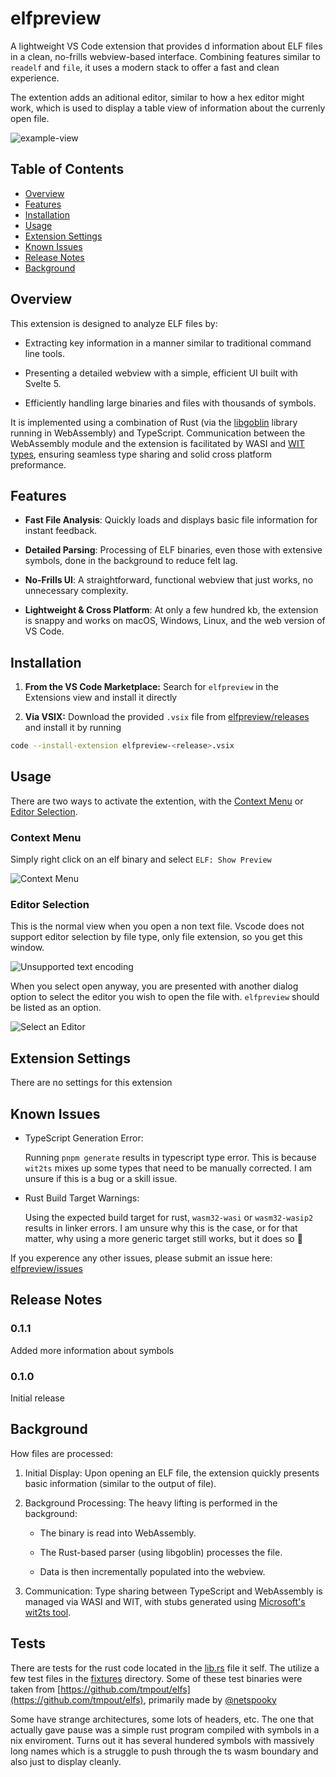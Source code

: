 # elfpreview

A lightweight VS Code extension that provides d information about ELF files in a clean, no-frills webview-based interface. Combining features similar to `readelf` and `file`, it uses a modern stack to offer a fast and clean experience.

The extention adds an aditional editor, similar to how a hex editor might work, which is used to display a table view of information about the currenly open file.

![example-view](./docs/example-simple-view.png)

## Table of Contents

- [Overview](#overview)
- [Features](#features)
- [Installation](#installation)
- [Usage](#usage)
- [Extension Settings](#extension-settings)
- [Known Issues](#known-issues)
- [Release Notes](#release-notes)
- [Background](#background)

## Overview

This extension is designed to analyze ELF files by:

- Extracting key information in a manner similar to traditional command line tools.

- Presenting a detailed webview with a simple, efficient UI built with Svelte 5.

- Efficiently handling large binaries and files with thousands of symbols.

It is implemented using a combination of Rust (via the [libgoblin](https://github.com/m4b/goblin) library running in WebAssembly) and TypeScript. Communication between the WebAssembly module and the extension is facilitated by WASI and [WIT types](https://component-model.bytecodealliance.org/design/wit.html), ensuring seamless type sharing and solid cross platform preformance.

## Features

- **Fast File Analysis**: Quickly loads and displays basic file information for instant feedback.

- **Detailed Parsing**: Processing of ELF binaries, even those with extensive symbols, done in the background to reduce felt lag.

- **No-Frills UI**: A straightforward, functional webview that just works, no unnecessary complexity.

- **Lightweight & Cross Platform**: At only a few hundred kb, the extension is snappy and works on macOS, Windows, Linux, and the web version of VS Code.

## Installation

1. **From the VS Code Marketplace:** Search for `elfpreview` in the Extensions view and install it directly

2. **Via VSIX:** Download the provided `.vsix` file from [elfpreview/releases](https://github.com/jlevere/elfpreview/releases) and install it by running

```bash
code --install-extension elfpreview-<release>.vsix
```

## Usage

There are two ways to activate the extention, with the [Context Menu](#context-menu) or [Editor Selection](#editor-selection).

### Context Menu

Simply right click on an elf binary and select `ELF: Show Preview`

![Context Menu](./docs/usage-context.png)

### Editor Selection

This is the normal view when you open a non text file. Vscode does not support editor selection by file type, only file extension, so you get this window.

![Unsupported text encoding](./docs/usage-unsupported.png)

When you select open anyway, you are presented with another dialog option to select the editor you wish to open the file with. `elfpreview` should be listed as an option.

![Select an Editor ](./docs/usage-editor.png)

## Extension Settings

There are no settings for this extension

## Known Issues

- TypeScript Generation Error:

  Running `pnpm generate` results in typescript type error. This is because `wit2ts` mixes up some types that need to be manually corrected. I am unsure if this is a bug or a skill issue.

- Rust Build Target Warnings:

  Using the expected build target for rust, `wasm32-wasi` or `wasm32-wasip2` results in linker errors. I am unsure why this is the case, or for that matter, why using a more generic target still works, but it does so :shrug:

If you experence any other issues, please submit an issue here: [elfpreview/issues](https://github.com/jlevere/elfpreview/issues)

## Release Notes

### 0.1.1

Added more information about symbols

### 0.1.0

Initial release

## Background

How files are processed:

1. Initial Display: Upon opening an ELF file, the extension quickly presents basic information (similar to the output of file).

2. Background Processing: The heavy lifting is performed in the background:

   - The binary is read into WebAssembly.

   - The Rust-based parser (using libgoblin) processes the file.

   - Data is then incrementally populated into the webview.

3. Communication: Type sharing between TypeScript and WebAssembly is managed via WASI and WIT, with stubs generated using [Microsoft's wit2ts tool](https://github.com/microsoft/vscode-wasm/blob/main/wasm-component-model/bin/wit2ts).

## Tests

There are tests for the rust code located in the [lib.rs](./rust/src/lib.rs) file it self. The utilize a few test files in the [fixtures](./rust/tests/fixtures/) directory. Some of these test binaries were taken from [https://github.com/tmpout/elfs](https://github.com/tmpout/elfs), primarily made by [@netspooky](https://x.com/netspooky)

Some have strange architectures, some lots of headers, etc. The one that actually gave pause was a simple rust program compiled with symbols in a nix enviroment. Turns out it has several hundered symbols with massively long names which is a struggle to push through the ts wasm boundary and also just to display cleanly.
